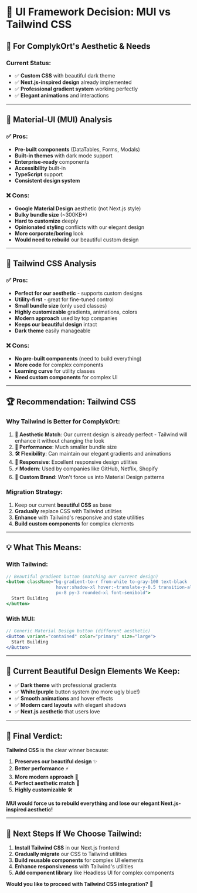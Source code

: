 # 🎨 UI Framework Decision: MUI vs Tailwind CSS

## 🤔 **For ComplykOrt's Aesthetic & Needs**

### **Current Status:**
- ✅ **Custom CSS** with beautiful dark theme
- ✅ **Next.js-inspired design** already implemented
- ✅ **Professional gradient system** working perfectly
- ✅ **Elegant animations** and interactions

---

## 🎯 **Material-UI (MUI) Analysis**

### ✅ **Pros:**
- **Pre-built components** (DataTables, Forms, Modals)
- **Built-in themes** with dark mode support
- **Enterprise-ready** components
- **Accessibility** built-in
- **TypeScript** support
- **Consistent design system**

### ❌ **Cons:**
- **Google Material Design** aesthetic (not Next.js style)
- **Bulky bundle size** (~300KB+)
- **Hard to customize** deeply
- **Opinionated styling** conflicts with our elegant design
- **More corporate/boring** look
- **Would need to rebuild** our beautiful custom design

---

## 🎯 **Tailwind CSS Analysis**

### ✅ **Pros:**
- **Perfect for our aesthetic** - supports custom designs
- **Utility-first** - great for fine-tuned control
- **Small bundle size** (only used classes)
- **Highly customizable** gradients, animations, colors
- **Modern approach** used by top companies
- **Keeps our beautiful design** intact
- **Dark theme** easily manageable

### ❌ **Cons:**
- **No pre-built components** (need to build everything)
- **More code** for complex components
- **Learning curve** for utility classes
- **Need custom components** for complex UI

---

## 🏆 **Recommendation: Tailwind CSS**

### **Why Tailwind is Better for ComplykOrt:**

1. **🎨 Aesthetic Match**: Our current design is already perfect - Tailwind will enhance it without changing the look
2. **🚀 Performance**: Much smaller bundle size
3. **🛠️ Flexibility**: Can maintain our elegant gradients and animations
4. **📱 Responsive**: Excellent responsive design utilities
5. **⚡ Modern**: Used by companies like GitHub, Netflix, Shopify
6. **🎯 Custom Brand**: Won't force us into Material Design patterns

### **Migration Strategy:**
1. Keep our current **beautiful CSS** as base
2. **Gradually** replace CSS with Tailwind utilities
3. **Enhance** with Tailwind's responsive and state utilities
4. **Build custom components** for complex elements

---

## 💡 **What This Means:**

### **With Tailwind:**
```jsx
// Beautiful gradient button (matching our current design)
<button className="bg-gradient-to-r from-white to-gray-100 text-black 
                   hover:shadow-xl hover:-translate-y-0.5 transition-all 
                   px-8 py-3 rounded-xl font-semibold">
  Start Building
</button>
```

### **With MUI:**
```jsx
// Generic Material Design button (different aesthetic)
<Button variant="contained" color="primary" size="large">
  Start Building
</Button>
```

---

## 🎪 **Current Beautiful Design Elements We Keep:**

- ✅ **Dark theme** with professional gradients
- ✅ **White/purple** button system (no more ugly blue!)
- ✅ **Smooth animations** and hover effects  
- ✅ **Modern card layouts** with elegant shadows
- ✅ **Next.js aesthetic** that users love

---

## 🚀 **Final Verdict:**

**Tailwind CSS** is the clear winner because:
1. **Preserves our beautiful design** ✨
2. **Better performance** ⚡
3. **More modern approach** 🚀
4. **Perfect aesthetic match** 🎯
5. **Highly customizable** 🛠️

**MUI would force us to rebuild everything and lose our elegant Next.js-inspired aesthetic!**

---

## 🎯 **Next Steps If We Choose Tailwind:**

1. **Install Tailwind CSS** in our Next.js frontend
2. **Gradually migrate** our CSS to Tailwind utilities
3. **Build reusable components** for complex UI elements
4. **Enhance responsiveness** with Tailwind's utilities
5. **Add component library** like Headless UI for complex components

**Would you like to proceed with Tailwind CSS integration?** 🤔
